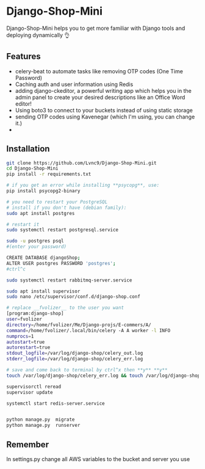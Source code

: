 # Django-Shop-Mini

Django-Shop-Mini helps you to get more familiar with Django tools and deploying dynamically 👌

## Features
- celery-beat to automate tasks like removing OTP codes (One Time Password)
- Caching auth and user information using Redis 
- adding django-ckeditor, a powerful writing app which helps you in the admin panel to create your desired descriptions 
like an Office Word editor!
- Using boto3 to connect to your buckets instead of using static storage
- sending OTP codes using Kavenegar (which I'm using, you can change it.)
- 

## Installation
```bash
git clone https://github.com/Lvnc9/Django-Shop-Mini.git
cd Django-Shop-Mini
pip install -r requirements.txt

# if you get an error while installing **psycopg**, use:
pip install psycopg2-binary

# you need to restart your PostgreSQL 
# install if you don't have (debian family):
sudo apt install postgres 

# restart it
sudo systemctl restart postgresql.service

sudo -u postgres psql
#(enter your password)

CREATE DATABASE djangoShop;
ALTER USER postgres PASSWORD 'postgres';
#ctrl^c

sudo systemctl restart rabbitmq-server.service

sudo apt install supervisor
sudo nano /etc/supervisor/conf.d/django-shop.conf

# replace __fvolizer__ to the user you want
[program:django-shop]
user=fvolizer
directory=/home/fvolizer/Me/Django-projs/E-commers/A/
command=/home/fvolizer/.local/bin/celery -A A worker -l INFO
numprocs=1
autostart=true
autorestart=true
stdout_logfile=/var/log/django-shop/celery_out.log
stderr_logfile=/var/log/django-shop/celery_err.log

# save and come back to terminal by ctrl^x then **y** **y**
touch /var/log/django-shop/celery_err.log && touch /var/log/django-shop/celery_out.log

supervisorctl reread
supervisor update

systemctl start redis-server.service


python manage.py  migrate
python manage.py  runserver
```
## Remember
In settings.py change all AWS variables to the bucket and server you use
